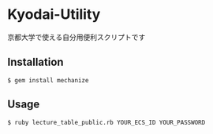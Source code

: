 # Kyodai-Utility
京都大学で使える自分用便利スクリプトです

## Installation
```
$ gem install mechanize
```

## Usage
```
$ ruby lecture_table_public.rb YOUR_ECS_ID YOUR_PASSWORD
```
